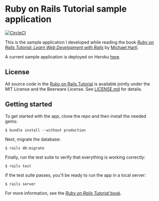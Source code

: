 # Ruby on Rails Tutorial sample application

[![CircleCI](https://circleci.com/gh/Michael-Tu/rails-tutorials/tree/master.svg?style=svg)](https://circleci.com/gh/Michael-Tu/rails-tutorials/tree/master)

This is the sample application I developed while reading the 
book [*Ruby on Rails Tutorial:
Learn Web Development with Rails*](https://www.railstutorial.org/)
by [Michael Hartl](http://www.michaelhartl.com/).

A current sample application is deployed on Heroku [here](https://rails-tutorial-sample-app-gan.herokuapp.com).


## License

All source code in the [Ruby on Rails Tutorial](https://www.railstutorial.org/)
is available jointly under the MIT License and the Beerware License. See
[LICENSE.md](LICENSE.md) for details.

## Getting started

To get started with the app, clone the repo and then install the needed gems:

```
$ bundle install --without production
```

Next, migrate the database:

```
$ rails db:migrate
```

Finally, run the test suite to verify that everything is working correctly:

```
$ rails test
```

If the test suite passes, you'll be ready to run the app in a local server:

```
$ rails server
```

For more information, see the
[*Ruby on Rails Tutorial* book](https://www.railstutorial.org/book).
